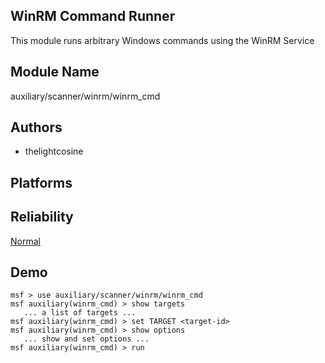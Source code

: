 ## WinRM Command Runner

This module runs arbitrary Windows commands using the WinRM 
Service


## Module Name
auxiliary/scanner/winrm/winrm_cmd

## Authors
* thelightcosine





## Platforms


## Reliability
[Normal](https://github.com/rapid7/metasploit-framework/wiki/Exploit-Ranking)

## Demo

```
msf > use auxiliary/scanner/winrm/winrm_cmd
msf auxiliary(winrm_cmd) > show targets
   ... a list of targets ...
msf auxiliary(winrm_cmd) > set TARGET <target-id>
msf auxiliary(winrm_cmd) > show options
   ... show and set options ...
msf auxiliary(winrm_cmd) > run
```
    
    